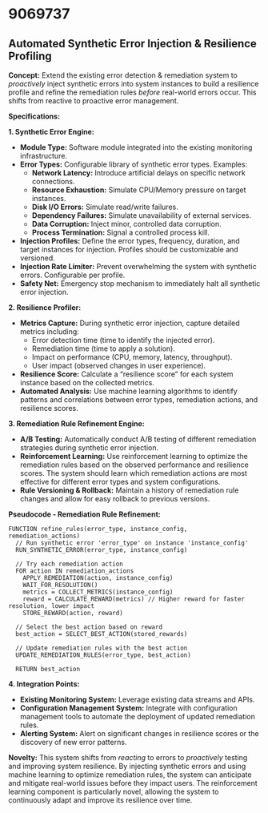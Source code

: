 # 9069737

## Automated Synthetic Error Injection & Resilience Profiling

**Concept:** Extend the existing error detection & remediation system to *proactively* inject synthetic errors into system instances to build a resilience profile and refine the remediation rules *before* real-world errors occur. This shifts from reactive to proactive error management.

**Specifications:**

**1. Synthetic Error Engine:**

*   **Module Type:** Software module integrated into the existing monitoring infrastructure.
*   **Error Types:** Configurable library of synthetic error types. Examples:
    *   **Network Latency:** Introduce artificial delays on specific network connections.
    *   **Resource Exhaustion:** Simulate CPU/Memory pressure on target instances.
    *   **Disk I/O Errors:** Simulate read/write failures.
    *   **Dependency Failures:** Simulate unavailability of external services.
    *   **Data Corruption:** Inject minor, controlled data corruption.
    *   **Process Termination:**  Signal a controlled process kill.
*   **Injection Profiles:** Define the error types, frequency, duration, and target instances for injection.  Profiles should be customizable and versioned.
*   **Injection Rate Limiter:** Prevent overwhelming the system with synthetic errors. Configurable per profile.
*   **Safety Net:** Emergency stop mechanism to immediately halt all synthetic error injection.

**2. Resilience Profiler:**

*   **Metrics Capture:** During synthetic error injection, capture detailed metrics including:
    *   Error detection time (time to identify the injected error).
    *   Remediation time (time to apply a solution).
    *   Impact on performance (CPU, memory, latency, throughput).
    *   User impact (observed changes in user experience).
*   **Resilience Score:** Calculate a “resilience score” for each system instance based on the collected metrics.
*   **Automated Analysis:**  Use machine learning algorithms to identify patterns and correlations between error types, remediation actions, and resilience scores.

**3. Remediation Rule Refinement Engine:**

*   **A/B Testing:**  Automatically conduct A/B testing of different remediation strategies during synthetic error injection.
*   **Reinforcement Learning:**  Use reinforcement learning to optimize the remediation rules based on the observed performance and resilience scores.  The system should learn which remediation actions are most effective for different error types and system configurations.
*   **Rule Versioning & Rollback:** Maintain a history of remediation rule changes and allow for easy rollback to previous versions.

**Pseudocode - Remediation Rule Refinement:**

```
FUNCTION refine_rules(error_type, instance_config, remediation_actions)
  // Run synthetic error 'error_type' on instance 'instance_config'
  RUN_SYNTHETIC_ERROR(error_type, instance_config)

  // Try each remediation action
  FOR action IN remediation_actions
    APPLY_REMEDIATION(action, instance_config)
    WAIT_FOR_RESOLUTION()
    metrics = COLLECT_METRICS(instance_config)
    reward = CALCULATE_REWARD(metrics) // Higher reward for faster resolution, lower impact
    STORE_REWARD(action, reward)

  // Select the best action based on reward
  best_action = SELECT_BEST_ACTION(stored_rewards)

  // Update remediation rules with the best action
  UPDATE_REMEDIATION_RULES(error_type, best_action)

  RETURN best_action
```

**4. Integration Points:**

*   **Existing Monitoring System:** Leverage existing data streams and APIs.
*   **Configuration Management System:** Integrate with configuration management tools to automate the deployment of updated remediation rules.
*   **Alerting System:**  Alert on significant changes in resilience scores or the discovery of new error patterns.

**Novelty:** This system shifts from *reacting* to errors to *proactively* testing and improving system resilience. By injecting synthetic errors and using machine learning to optimize remediation rules, the system can anticipate and mitigate real-world issues before they impact users.  The reinforcement learning component is particularly novel, allowing the system to continuously adapt and improve its resilience over time.